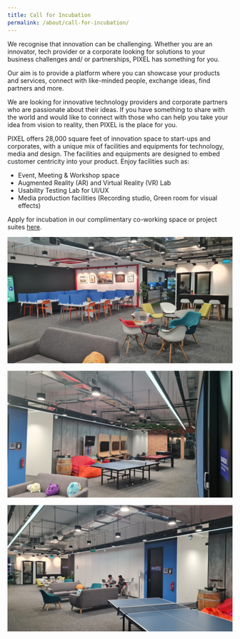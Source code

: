```yaml
---
title: Call for Incubation
permalink: /about/call-for-incubation/
---
```


We recognise that innovation can be challenging. Whether you are an innovator, tech provider or a corporate looking for solutions to your business challenges and/ or partnerships, PIXEL has something for you. 

Our aim is to provide a platform where you can showcase your products and services, connect with like-minded people, exchange ideas, find partners and more. 

We are looking for innovative technology providers and corporate partners who are passionate about their ideas. If you have something to share with the world and would like to connect with those who can help you take your idea from vision to reality, then PIXEL is the place for you.

PIXEL offers 28,000 square feet of innovation space to start-ups and corporates, with a unique mix of facilities and equipments for technology, media and design. The facilities and equipments are designed to embed customer centricity into your product. Enjoy facilities such as:

  - Event, Meeting & Workshop space
  - Augmented Reality (AR) and Virtual Reality (VR) Lab
  - Usability Testing Lab for UI/UX
  - Media production facilities (Recording studio, Green room for visual effects)
  
Apply for incubation in our complimentary co-working space or project suites [here](https://form.gov.sg/6347a3c39854900012674f4d).


![](/images/facilities/level2-1.jpeg)

![](/images/facilities/Level2-2.jpeg)

![](/images/facilities/Level2-3.jpeg)


